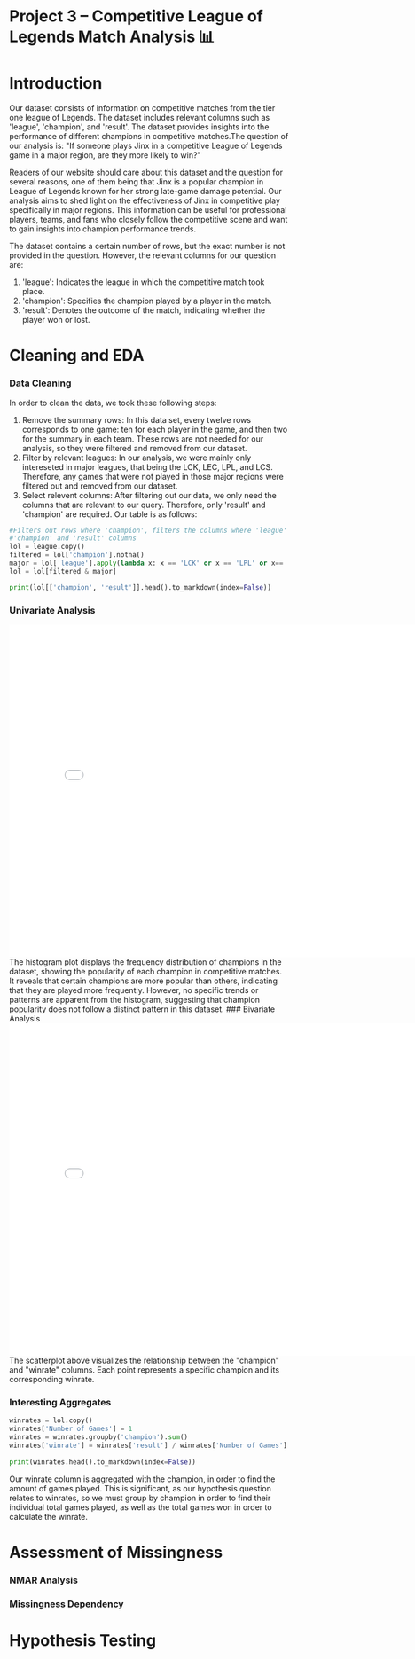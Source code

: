 # Project 3 – Competitive League of Legends Match Analysis 📊

# Introduction
Our dataset consists of information on competitive matches from the tier one league of Legends. The dataset includes relevant columns such as 'league', 'champion', and 'result'. The dataset provides insights into the performance of different champions in competitive matches.The question of our analysis is: "If someone plays Jinx in a competitive League of Legends game in a major region, are they more likely to win?"

Readers of our website should care about this dataset and the question for several reasons, one of them being that Jinx is a popular champion in League of Legends known for her strong late-game damage potential. Our analysis aims to shed light on the effectiveness of Jinx in competitive play specifically in major regions. This information can be useful for professional players, teams, and fans who closely follow the competitive scene and want to gain insights into champion performance trends.

The dataset contains a certain number of rows, but the exact number is not provided in the question. However, the relevant columns for our question are:
1. 'league': Indicates the league in which the competitive match took place.
2. 'champion': Specifies the champion played by a player in the match.
3. 'result': Denotes the outcome of the match, indicating whether the player won or lost.

# Cleaning and EDA
### Data Cleaning
In order to clean the data, we took these following steps: 
1. Remove the summary rows: In this data set, every twelve rows corresponds to one game: ten for each player in the game, and then two for the summary in each team. These rows are not needed for our analysis, so they were filtered and removed from our dataset. 
2. Filter by relevant leagues: In our analysis, we were mainly only intereseted in major leagues, that being the LCK, LEC, LPL, and LCS. Therefore, any games that were not played in those major regions were filtered out and removed from our dataset. 
3. Select relevent columns: After filtering out our data, we only need the columns that are relevant to our query. Therefore, only 'result' and 'champion' are required. 
Our table is as follows: 
```python
#Filters out rows where 'champion', filters the columns where 'league' is a major league, and looks only at the 
#'champion' and 'result' columns
lol = league.copy()
filtered = lol['champion'].notna()
major = lol['league'].apply(lambda x: x == 'LCK' or x == 'LPL' or x== 'LCS' or x == 'LEC')
lol = lol[filtered & major]

print(lol[['champion', 'result']].head().to_markdown(index=False))
```
### Univariate Analysis
<iframe src="assets/univariate.html" width=800 height=600 frameBorder=0></iframe>
The histogram plot displays the frequency distribution of champions in the dataset, showing the popularity of each champion in competitive matches. It reveals that certain champions are more popular than others, indicating that they are played more frequently. However, no specific trends or patterns are apparent from the histogram, suggesting that champion popularity does not follow a distinct pattern in this dataset.
### Bivariate Analysis
<iframe src="assets/bivariate.html" width=800 height=600 frameBorder=0></iframe>
The scatterplot above visualizes the relationship between the "champion" and "winrate" columns. Each point represents a specific champion and its corresponding winrate.

### Interesting Aggregates

```python
winrates = lol.copy() 
winrates['Number of Games'] = 1 
winrates = winrates.groupby('champion').sum() 
winrates['winrate'] = winrates['result'] / winrates['Number of Games'] 
 
print(winrates.head().to_markdown(index=False))
```
Our winrate column is aggregated with the champion, in order to find the amount of games played. This is significant, as our hypothesis question relates to winrates, so we must group by champion in order to find their individual total games played, as well as the total games won in order to calculate the winrate. 

# Assessment of Missingness
### NMAR Analysis
### Missingness Dependency 

# Hypothesis Testing 
